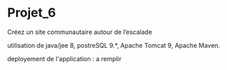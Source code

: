 # Projet_6
Créez un site communautaire autour de l’escalade

utilisation de java/jee 8, postreSQL 9.*, Apache Tomcat 9, Apache Maven. 

deployement de l'application : a remplir
